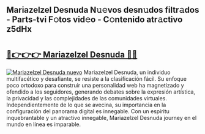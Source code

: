 ## Mariazelzel Desnuda N𝚞𝚎vos desn𝚞dos filtr𝚊dos - Parts-tvi F𝚘tos vid𝚎o - C𝚘ntenido atr𝚊ctivo z5dHx

# <h2><a href="http://mb3884.tromn.icu/?c=Mariazelzel+Desnuda">🔗👉👉👉 Mariazelzel Desnuda 🔗🔗</a></h2>

[![Mariazelzel Desnuda nuevo](https://i.imgur.com/pEAQMta.gif)](http://mb3884.tromn.icu/?c=Mariazelzel+Desnuda)
Mariazelzel Desnuda, un individuo multifacético y desafiante, se resiste a la clasificación fácil. Su enfoque poco ortodoxo para construir una personalidad web ha magnetizado y ofendido a los seguidores, generando debates sobre la expresión artística, la privacidad y las complejidades de las comunidades virtuales. Independientemente de lo que se avecina, su importancia en la configuración del panorama digital es innegable. Con un espíritu inquebrantable y un atractivo innegable, Mariazelzel Desnuda journey en el mundo en línea es imparable.
